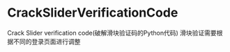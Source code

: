 # CrackSliderVerificationCode
Crack Slider verification code(破解滑块验证码的Python代码)
滑块验证需要根据不同的登录页面进行调整

